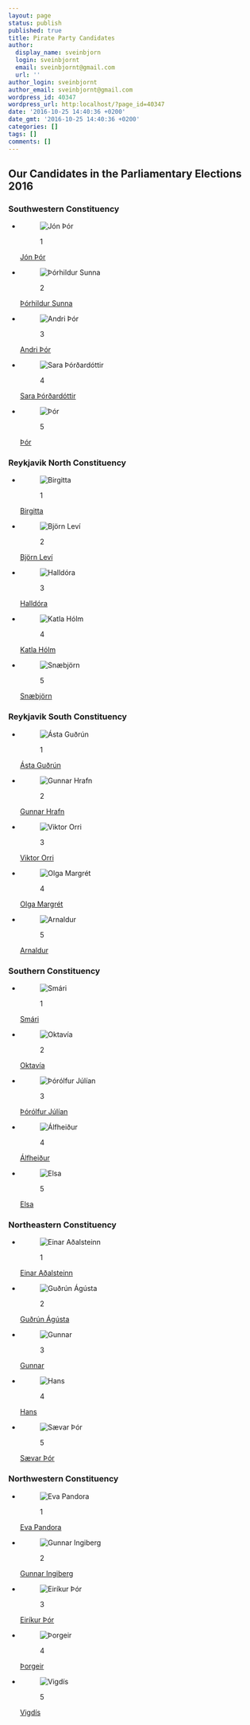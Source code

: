```yaml
---
layout: page
status: publish
published: true
title: Pirate Party Candidates
author:
  display_name: sveinbjorn
  login: sveinbjornt
  email: sveinbjornt@gmail.com
  url: ''
author_login: sveinbjornt
author_email: sveinbjornt@gmail.com
wordpress_id: 40347
wordpress_url: http:localhost/?page_id=40347
date: '2016-10-25 14:40:36 +0200'
date_gmt: '2016-10-25 14:40:36 +0200'
categories: []
tags: []
comments: []
---
```

<div class="section section-people">
<div class="section-overlay">
<div class="container-fluid">
<div class="row">
<div class="col-sm-12">
<h2 class="the-title">Our Candidates in the Parliamentary Elections 2016</h2>
</p></div>
</p></div>
<div class="row">
<div class="col-sm-12">
<h3>Southwestern Constituency</h3>
<ul class="row">
<li class="col-xs-6 col-lg-4 person">
<figure>
<div><img src="http:localhost/wp-content/uploads/sites/2/2016/07/Jon-thor-1sti-SV-400x400.jpg" alt="Jón Þór">
<div class="person-overlay"></div>
</div>
<p><span class="person-num">1</span></figure>
<div class="person-wrap"><a href="http:localhost/kosningar/frambjodendur/jon-thor-olafsson/">Jón Þór</a></div>
</li>
<li class="col-xs-6 col-lg-4 person">
<figure>
<div><img src="http:localhost/wp-content/uploads/sites/2/2016/07/thorhildur-sunna-2-saeti-sv-400x400.jpg" alt="Þórhildur Sunna">
<div class="person-overlay"></div>
</div>
<p><span class="person-num">2</span></figure>
<div class="person-wrap"><a href="http:localhost/kosningar/frambjodendur/thorhildur-sunna-aevarsdottir/">Þórhildur Sunna</a></div>
</li>
<li class="col-xs-6 col-lg-4 person">
<figure>
<div><img src="http:localhost/wp-content/uploads/sites/2/2016/07/AndriS3SV-400x400.jpg" alt="Andri Þór">
<div class="person-overlay"></div>
</div>
<p><span class="person-num">3</span></figure>
<div class="person-wrap"><a href="http:localhost/kosningar/frambjodendur/andri-thor-sturluson/">Andri Þór</a></div>
</li>
<li class="col-xs-6 col-lg-4 person">
<figure>
<div><img src="http:localhost/wp-content/uploads/sites/2/2016/07/SaraOskars4SV-400x400.jpg" alt="Sara Þórðardóttir">
<div class="person-overlay"></div>
</div>
<p><span class="person-num">4</span></figure>
<div class="person-wrap"><a href="http:localhost/kosningar/frambjodendur/sara-thordardottir-oskarsson/">Sara Þórðardóttir</a></div>
</li>
<li class="col-xs-6 col-lg-4 person">
<figure>
<div><img src="http:localhost/wp-content/uploads/sites/2/2016/07/MG_8408-400x490.jpg" alt="Þór">
<div class="person-overlay"></div>
</div>
<p><span class="person-num">5</span></figure>
<div class="person-wrap"><a href="http:localhost/kosningar/frambjodendur/thor-saari/">Þór</a></div>
</li>
</ul></div>
</p></div>
<div class="row">
<div class="col-sm-12">
<h3>Reykjavik North Constituency</h3>
<ul class="row">
<li class="col-xs-6 col-lg-4 person">
<figure>
<div><img src="http:localhost/wp-content/uploads/sites/2/2016/07/Birgitta1RN-400x400.jpg" alt="Birgitta">
<div class="person-overlay"></div>
</div>
<p><span class="person-num">1</span></figure>
<div class="person-wrap"><a href="http:localhost/kosningar/frambjodendur/birgitta-jonsdottir/">Birgitta</a></div>
</li>
<li class="col-xs-6 col-lg-4 person">
<figure>
<div><img src="http:localhost/wp-content/uploads/sites/2/2016/07/bjorn-levi-2-rn-400x400." alt="Björn Leví">
<div class="person-overlay"></div>
</div>
<p><span class="person-num">2</span></figure>
<div class="person-wrap"><a href="http:localhost/kosningar/frambjodendur/bjorn-levi-gunnarsson/">Björn Leví</a></div>
</li>
<li class="col-xs-6 col-lg-4 person">
<figure>
<div><img src="http:localhost/wp-content/uploads/sites/2/2016/07/halldora-3-rn-400x400." alt="Halldóra">
<div class="person-overlay"></div>
</div>
<p><span class="person-num">3</span></figure>
<div class="person-wrap"><a href="http:localhost/kosningar/frambjodendur/halldora-mogensen/">Halldóra</a></div>
</li>
<li class="col-xs-6 col-lg-4 person">
<figure>
<div><img src="http:localhost/wp-content/uploads/sites/2/2016/07/KatlaHolm5RN-400x400.jpg" alt="Katla Hólm">
<div class="person-overlay"></div>
</div>
<p><span class="person-num">4</span></figure>
<div class="person-wrap"><a href="http:localhost/kosningar/frambjodendur/katla-holm-thorhildardottir/">Katla Hólm</a></div>
</li>
<li class="col-xs-6 col-lg-4 person">
<figure>
<div><img src="http:localhost/wp-content/uploads/sites/2/2016/07/snaebjorn-5-rn-400x400." alt="Snæbjörn">
<div class="person-overlay"></div>
</div>
<p><span class="person-num">5</span></figure>
<div class="person-wrap"><a href="http:localhost/kosningar/frambjodendur/snaebjorn-brynjarsson/">Snæbjörn</a></div>
</li>
</ul></div>
</p></div>
<div class="row">
<div class="col-sm-12">
<h3>Reykjavik South Constituency</h3>
<ul class="row">
<li class="col-xs-6 col-lg-4 person">
<figure>
<div><img src="http:localhost/wp-content/uploads/sites/2/2016/07/asta-1-rs-400x400." alt="Ásta Guðrún">
<div class="person-overlay"></div>
</div>
<p><span class="person-num">1</span></figure>
<div class="person-wrap"><a href="http:localhost/kosningar/frambjodendur/asta-gudrun-helgadottir/">Ásta Guðrún</a></div>
</li>
<li class="col-xs-6 col-lg-4 person">
<figure>
<div><img src="http:localhost/wp-content/uploads/sites/2/2016/07/GunnarHrafn3RS-400x400.jpg" alt="Gunnar Hrafn">
<div class="person-overlay"></div>
</div>
<p><span class="person-num">2</span></figure>
<div class="person-wrap"><a href="http:localhost/kosningar/frambjodendur/gunnar-hrafn-jonsson-2/">Gunnar Hrafn</a></div>
</li>
<li class="col-xs-6 col-lg-4 person">
<figure>
<div><img src="http:localhost/wp-content/uploads/sites/2/2016/07/ViktorOrri3RS-400x400.jpg" alt="Viktor Orri">
<div class="person-overlay"></div>
</div>
<p><span class="person-num">3</span></figure>
<div class="person-wrap"><a href="http:localhost/kosningar/frambjodendur/viktor-orri-valgardsson/">Viktor Orri</a></div>
</li>
<li class="col-xs-6 col-lg-4 person">
<figure>
<div><img src="http:localhost/wp-content/uploads/sites/2/2016/07/OlgaCilia4RS-400x400.jpg" alt="Olga Margrét">
<div class="person-overlay"></div>
</div>
<p><span class="person-num">4</span></figure>
<div class="person-wrap"><a href="http:localhost/kosningar/frambjodendur/olga-margret-cilia/">Olga Margrét</a></div>
</li>
<li class="col-xs-6 col-lg-4 person">
<figure>
<div><img src="http:localhost/wp-content/uploads/sites/2/2016/07/arnaldur-400x439.jpg" alt="Arnaldur">
<div class="person-overlay"></div>
</div>
<p><span class="person-num">5</span></figure>
<div class="person-wrap"><a href="http:localhost/kosningar/frambjodendur/arnaldur-sigurdarson/">Arnaldur</a></div>
</li>
</ul></div>
</p></div>
<div class="row">
<div class="col-sm-12">
<h3>Southern Constituency</h3>
<ul class="row">
<li class="col-xs-6 col-lg-4 person">
<figure>
<div><img src="http:localhost/wp-content/uploads/sites/2/2016/07/smari-1-s-400x400." alt="Smári">
<div class="person-overlay"></div>
</div>
<p><span class="person-num">1</span></figure>
<div class="person-wrap"><a href="http:localhost/kosningar/frambjodendur/smari-mccarthy/">Smári</a></div>
</li>
<li class="col-xs-6 col-lg-4 person">
<figure>
<div><img src="http:localhost/wp-content/uploads/sites/2/2016/07/oktavia-2-s-400x400." alt="Oktavía">
<div class="person-overlay"></div>
</div>
<p><span class="person-num">2</span></figure>
<div class="person-wrap"><a href="http:localhost/kosningar/frambjodendur/oktavia-jonsdottir/">Oktavía</a></div>
</li>
<li class="col-xs-6 col-lg-4 person">
<figure>
<div><img src="http:localhost/wp-content/uploads/sites/2/2016/07/110-þórólfur-1-e1475237794136-400x400.jpg" alt="Þórólfur Júlían">
<div class="person-overlay"></div>
</div>
<p><span class="person-num">3</span></figure>
<div class="person-wrap"><a href="http:localhost/kosningar/frambjodendur/thorolfur-julian-dagsson/">Þórólfur Júlían</a></div>
</li>
<li class="col-xs-6 col-lg-4 person">
<figure>
<div><img src="http:localhost/wp-content/uploads/sites/2/2016/07/alfa-eymars-4S-2-400x400.jpg" alt="Álfheiður">
<div class="person-overlay"></div>
</div>
<p><span class="person-num">4</span></figure>
<div class="person-wrap"><a href="http:localhost/kosningar/frambjodendur/alfheidur-eymarsdottir/">Álfheiður</a></div>
</li>
<li class="col-xs-6 col-lg-4 person">
<figure>
<div><img src="http:localhost/wp-content/uploads/sites/2/2016/07/elsa-kristjans-5S-400x400.jpg" alt="Elsa">
<div class="person-overlay"></div>
</div>
<p><span class="person-num">5</span></figure>
<div class="person-wrap"><a href="http:localhost/kosningar/frambjodendur/elsa-kristjansdottir/">Elsa</a></div>
</li>
</ul></div>
</p></div>
<div class="row">
<div class="col-sm-12">
<h3>Northeastern Constituency</h3>
<ul class="row">
<li class="col-xs-6 col-lg-4 person">
<figure>
<div><img src="http:localhost/wp-content/uploads/sites/2/2016/08/Einar-B-400x400.jpg" alt="Einar Aðalsteinn">
<div class="person-overlay"></div>
</div>
<p><span class="person-num">1</span></figure>
<div class="person-wrap"><a href="http:localhost/kosningar/frambjodendur/einar-adalsteinn-brynjolfsson/">Einar Aðalsteinn</a></div>
</li>
<li class="col-xs-6 col-lg-4 person">
<figure>
<div><img src="http:localhost/wp-content/uploads/sites/2/2016/08/gudrun-agusta-2-na-400x600." alt="Guðrún Ágústa">
<div class="person-overlay"></div>
</div>
<p><span class="person-num">2</span></figure>
<div class="person-wrap"><a href="http:localhost/kosningar/frambjodendur/gudrun-agusta-thordisardottir/">Guðrún Ágústa</a></div>
</li>
<li class="col-xs-6 col-lg-4 person">
<figure>
<div><img src="http:localhost/wp-content/uploads/sites/2/2016/08/gunnar-omars-3-na-400x600." alt="Gunnar">
<div class="person-overlay"></div>
</div>
<p><span class="person-num">3</span></figure>
<div class="person-wrap"><a href="http:localhost/kosningar/frambjodendur/gunnar-omarsson/">Gunnar</a></div>
</li>
<li class="col-xs-6 col-lg-4 person">
<figure>
<div><img src="http:localhost/wp-content/uploads/sites/2/2016/08/hans-jonsson-4-na-400x600." alt="Hans">
<div class="person-overlay"></div>
</div>
<p><span class="person-num">4</span></figure>
<div class="person-wrap"><a href="http:localhost/kosningar/frambjodendur/hans-jonsson/">Hans</a></div>
</li>
<li class="col-xs-6 col-lg-4 person">
<figure>
<div><img src="http:localhost/wp-content/uploads/sites/2/2016/08/14706967_10154695751159673_6538604373336455703_o-400x600.jpg" alt="Sævar Þór">
<div class="person-overlay"></div>
</div>
<p><span class="person-num">5</span></figure>
<div class="person-wrap"><a href="http:localhost/kosningar/frambjodendur/saevar-thor-halldorsson/">Sævar Þór</a></div>
</li>
</ul></div>
</p></div>
<div class="row">
<div class="col-sm-12">
<h3>Northwestern Constituency</h3>
<ul class="row">
<li class="col-xs-6 col-lg-4 person">
<figure>
<div><img src="http:localhost/wp-content/uploads/sites/2/2016/07/evapand-400x488.jpg" alt="Eva Pandora">
<div class="person-overlay"></div>
</div>
<p><span class="person-num">1</span></figure>
<div class="person-wrap"><a href="http:localhost/kosningar/frambjodendur/eva-pandora-baldursdottir/">Eva Pandora</a></div>
</li>
<li class="col-xs-6 col-lg-4 person">
<figure>
<div><img src="http:localhost/wp-content/uploads/sites/2/2016/07/gunnar-ingiberg-2NV-400x400.jpg" alt="Gunnar Ingiberg">
<div class="person-overlay"></div>
</div>
<p><span class="person-num">2</span></figure>
<div class="person-wrap"><a href="http:localhost/kosningar/frambjodendur/gunnar-ingiberg-gudmundsson-2/">Gunnar Ingiberg</a></div>
</li>
<li class="col-xs-6 col-lg-4 person">
<figure>
<div><img src="http:localhost/wp-content/uploads/sites/2/2016/07/eireik3-400x523.jpg" alt="Eiríkur Þór">
<div class="person-overlay"></div>
</div>
<p><span class="person-num">3</span></figure>
<div class="person-wrap"><a href="http:localhost/kosningar/frambjodendur/eirikur-theodorsson-2/">Eiríkur Þór</a></div>
</li>
<li class="col-xs-6 col-lg-4 person">
<figure>
<div><img src="http:localhost/wp-content/uploads/sites/2/2016/07/ÞP-400x600.jpg" alt="Þorgeir">
<div class="person-overlay"></div>
</div>
<p><span class="person-num">4</span></figure>
<div class="person-wrap"><a href="http:localhost/kosningar/frambjodendur/thorgeir-palsson-2/">Þorgeir</a></div>
</li>
<li class="col-xs-6 col-lg-4 person">
<figure>
<div><img src="http:localhost/wp-content/uploads/sites/2/2016/07/vigdis2-400x478.jpg" alt="Vigdís">
<div class="person-overlay"></div>
</div>
<p><span class="person-num">5</span></figure>
<div class="person-wrap"><a href="http:localhost/kosningar/frambjodendur/vigdis-palsdottir/">Vigdís</a></div>
</li>
</ul></div>
</p></div>
</p></div>
</p></div>
</div>
